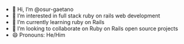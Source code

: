 - 👋 Hi, I’m @osur-gaetano
- 👀 I’m interested in full stack ruby on rails web development
- 🌱 I’m currently learning ruby on Rails
- 💞️ I’m looking to collaborate on Ruby on Rails open source projects 
- 😄 Pronouns: He/Him

<!---
osur-gaetano/osur-gaetano is a ✨ special ✨ repository because its `README.md` (this file) appears on your GitHub profile.
You can click the Preview link to take a look at your changes.
--->
